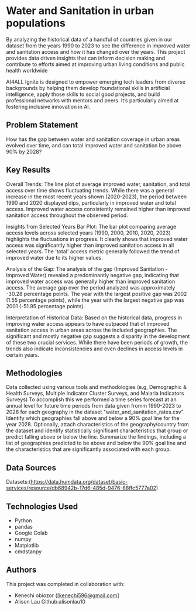 # Water and Sanitation in urban populations 

By analyzing the historical data of a handful of countries given in our dataset from the years 1990 to 2023 to see the difference in improved water and sanitation access and how it has changed over the years. This project provides data driven insights that can inform decision making and contribute to efforts aimed at improving urban living conditions and public health worldwide

AI4ALL Ignite is designed to empower emerging tech leaders from diverse backgrounds by helping them develop foundational skills in artificial intelligence, apply those skills to social good projects, and build professional networks with mentors and peers. It’s particularly aimed at fostering inclusive innovation in AI.

## Problem Statement <!--- do not change this line -->

How has the gap between water and sanitation coverage in urban areas evolved over time, and can total improved water and sanitation be above 90% by 2028?

## Key Results <!--- do not change this line -->

Overall Trends:
The line plot of average improved water, sanitation, and total access over time shows fluctuating trends. While there was a general increase in the most recent years shown (2020-2023), the period between 1990 and 2020 displayed dips, particularly in improved water and total access. Improved water access consistently remained higher than improved sanitation access throughout the observed period.

Insights from Selected Years Bar Plot:
The bar plot comparing average access levels across selected years (1990, 2000, 2010, 2020, 2023) highlights the fluctuations in progress. It clearly shows that improved water access was significantly higher than improved sanitation access in all selected years. The 'total' access metric generally followed the trend of improved water due to its higher values.

Analysis of the Gap:
The analysis of the gap (Improved Sanitation - Improved Water) revealed a predominantly negative gap, indicating that improved water access was generally higher than improved sanitation access. The average gap over the period analyzed was approximately -30.28 percentage points. The year with the largest positive gap was 2002 (1.55 percentage points), while the year with the largest negative gap was 2001 (-51.95 percentage points).

Interpretation of Historical Data:
Based on the historical data, progress in improving water access appears to have outpaced that of improved sanitation access in urban areas across the included geographies. The significant and mostly negative gap suggests a disparity in the development of these two crucial services. While there have been periods of growth, the trends also indicate inconsistencies and even declines in access levels in certain years.



## Methodologies <!--- do not change this line -->

Data collected using various tools and methodologies (e.g, Demographic & Health Surveys, Multiple Indicator Cluster Surveys, and Malaria Indicators Surveys)
To accomplish this we performed a time series forecast at an annual level for future time periods from data given fromm 1990-2023 to 2028 for each geography in the dataset "water_and_sanitation_rates.csv". Identify which geographies fall above and below a 90% goal line for the year 2028. Optionally, attach characteristics of the geography/country from the dataset and identify statistically significant characteristics that group or predict falling above or below the line. Summarize the findings, including a list of geographies predicted to be above and below the 90% goal line and the characteristics that are significantly associated with each group.

## Data Sources <!--- do not change this line -->

 Datasets:(https://data.humdata.org/dataset/basic-services/resource/db68942b-17d6-485d-9476-88ffc5777a02)

## Technologies Used <!--- do not change this line -->

- Python
- pandas
- Google Colab
- numpy
- Matplotlib
- cmdstanpy

## Authors <!--- do not change this line -->

This project was completed in collaboration with:
- Kenechi obiozor ([kenechi596@gmail.com]
- Alison Lau Github:alisonlau10
